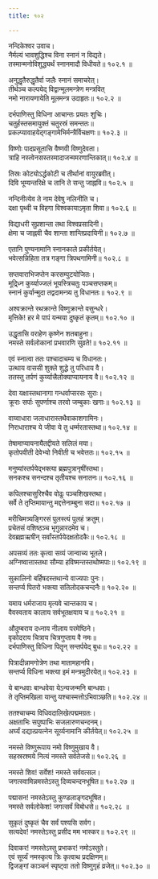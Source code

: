 ```yaml
---
title: १०२

---
```

नन्दिकेश्वर उवाच।  
नैर्मल्यं भावशुद्धिश्च विना स्नानं न विद्यते।  
तस्मान्मनोविशुद्ध्यर्थं स्नानमादौ विधीयते॥ १०२.१ ॥  
  
अनुद्धृतैरुद्धृतैर्वा जलैः स्नानं समाचरेत्।  
तीर्थञ्च कल्पयेद् विद्वान्मूलमन्त्रेण मन्त्रवित्  
नमो नारायणायेति मूलमन्त्र उदाहृतः॥ १०२.२ ॥  
  
दर्भपाणिस्तु विधिना आचान्तः प्रयतः शुचिः।  
चतुर्हस्तसमायुक्तं चतुरस्रं समन्ततः॥  
प्रकल्प्यावाहयेद्गङ्गामेभिर्मन्त्रैर्विचक्षणः॥ १०२.३ ॥  
  
विष्णोः पादप्रसूतासि वैष्णवी विष्णुदेवता।  
त्राहि नस्त्वेनसस्तस्मादाजन्ममरणान्तिकात्॥ १०२.४ ॥  
  
तिस्रः कोट्योऽर्द्धकोटी च तीर्थानां वायुरब्रवीत्।  
दिवि भूम्यन्तरिक्षे च तानि ते सन्तु जाह्नवि॥ १०२.५ ॥  
  
नन्दिनीत्येव ते नाम देवेषु नलिनीति च।  
दक्षा पृथ्वी च विहगा विश्वकायाऽमृता शिवा॥ १०२.६ ॥  
  
विद्याधरी सुप्रशान्ता तथा विश्वप्रसादिनी।  
क्षेमा च जाह्नवी चैव शान्ता शान्तिप्रदायिनी॥ १०२.७ ॥  
  
एतानि पुण्यनामानि स्नानकाले प्रकीर्तयेत्।  
भवेत्सन्निहिता तत्र गङ्गा त्रिपथगामिनी॥ १०२.८ ॥  
  
सप्तवाराभिजप्तेन करसम्पुटयोजितः।  
मूद्र्ध्नि कुर्य्याज्जलं भूयस्त्रिचतुः पञ्चसप्तकम्॥  
स्नानं कुर्यान्मुदा तद्वदामन्त्र्य तु विधानतः॥ १०२.९ ॥  
  
अश्वक्रान्ते रथक्रान्ते विष्णुक्रान्ते वसुन्धरे।  
मृत्तिके! हर मे पापं यन्मया दुष्कृतं कृतम्॥ १०२.१० ॥  
  
उद्धृतासि वराहेण कृष्णेन शतबाहुना।  
नमस्ते सर्वलोकानां प्रभवारणि सुव्रते!॥ १०२.११ ॥  
  
एवं स्नात्वा ततः पश्चादाचम्य च विधानतः।  
उत्थाय वाससी शुक्ले शुद्धे तु परिधाय वै।  
ततस्तु तर्पणं कुर्य्यात्त्रैलोक्याप्यायनाय वै॥ १०२.१२ ॥  
  
देवा यक्षास्तथानागा गन्धर्वाप्सरसः सुराः।  
क्रूराः सर्पाः सुपर्णाश्च तरवो जम्बुकाः खगाः॥ १०२.१३ ॥  
  
वाय्वाधारा जलाधारास्तथैवाकाशगामिनः।  
निराधाराश्च ये जीवा ये तु धर्म्मरतास्तथा॥ १०२.१४ ॥  
  
तेषामाप्यायनायैतद्दीयते सलिलं मया।  
कृतोपवीती देवेभ्यो निवीती च भवेत्ततः॥ १०२.१५ ॥  
  
मनुष्यांस्तर्पयेद्भक्त्या ब्रह्मपुत्रानृषींस्तथा।  
सनकश्च सनन्दश्च तृतीयश्च सनातनः॥ १०२.१६ ॥  
  
कपिलश्चासुरिश्चैव वोढुः पञ्चशिखस्तथा।  
सर्वे ते तृप्तिमायान्तु मद्दत्तेनाम्बुना सदा॥ १०२.१७ ॥  
  
मरीचिमत्र्यङ्गिरसं पुलस्त्यं पुलहं क्रतुम्।  
प्रचेतसं वशिष्ठञ्च भृगुन्नारदमेव च।  
देवब्रह्मऋषीन् सर्वांस्तर्पयेदक्षतोदकैः॥ १०२.१८ ॥  
  
अपसव्यं ततः कृत्वा सव्यं जान्वाच्य भूतले।  
अग्निष्वात्तास्तथा सौम्या हविष्मन्तस्तथोष्मपाः॥ १०२.१९ ॥  
  
सुकालिनो बर्हिषदस्तथान्ये वाज्यपाः पुनः।  
सन्तर्प्य पितरो भक्त्या सतिलोदकचन्दनैः॥ १०२.२० ॥  
  
यमाय धर्मराजाय मृत्यवे चान्तकाय च।  
वैवस्वताय कालाय सर्वभूतक्षयाय च॥ १०२.२१ ॥  
  
औदुम्बराय दध्नाय नीलाय परमेष्ठिने।  
वृकोदराय चित्राय चित्रगुप्ताय वै नमः॥  
दर्भपाणिस्तु विधिना पितॄन् सन्तर्पयेद् बुधः॥ १०२.२२ ॥  
  
पित्रादीन्नामगोत्रेण तथा मातामहानपि।  
सन्तर्प्य विधिना भक्त्या इमं मन्त्रमुदीरयेत्॥ १०२.२३ ॥  
  
ये बान्धवाः बान्धवेया येऽन्यजन्मनि बान्धवाः।  
ते तृप्तिमखिला यान्तु यश्चास्मत्तोऽभिवाञ्छति॥ १०२.२४ ॥  
  
ततश्चाचम्य विधिवदालिखेत्पद्ममग्रतः।  
अक्षताभिः सपुष्पाभिः सजलारुणचन्दनम्।  
अर्घ्यं दद्यात्प्रयत्नेन सूर्य्यनामानि कीर्तयेत्॥ १०२.२५ ॥  
  
नमस्ते विष्णुरूपाय नमो विष्णुमुखाय वै।  
सहस्ररश्मये नित्यं नमस्ते सर्वतेजसे॥ १०२.२६ ॥  
  
नमस्ते शिव! सर्वेश! नमस्ते सर्ववत्सल।  
जगत्स्वामिन्नमस्तेऽस्तु दिव्यचन्दनभूषित॥ १०२.२७ ॥  
  
पद्मासन! नमस्तेऽस्तु कुण्डलाङ्गदभूषित।  
नमस्ते सर्वलोकेश! जगत्सर्वं विबोधसे॥ १०२.२८ ॥  
  
सुकृतं दुष्कृतं चैव सर्वं पश्यसि सर्वग।  
सत्यदेव! नमस्तेऽस्तु प्रसीद मम भास्कर॥ १०२.२९ ॥  
  
दिवाकर! नमस्तेऽस्तु प्रभाकर! नमोऽस्तुते।  
एवं सूर्य्यं नमस्कृत्य त्रिः कृत्वाथ प्रदक्षिणम्॥  
द्विजङ्गां काञ्चनं स्पृष्ट्वा ततो विष्णुगृहं व्रजेत्॥ १०२.३० ॥